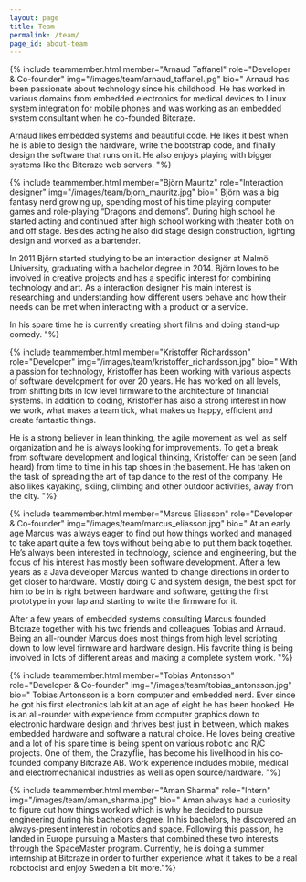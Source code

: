 ```yaml
---
layout: page
title: Team
permalink: /team/
page_id: about-team
---
```



{% include teammember.html member="Arnaud Taffanel" role="Developer & Co-founder" img="/images/team/arnaud_taffanel.jpg" bio="
Arnaud has been passionate about technology since his childhood. He has worked in various domains from embedded electronics for medical devices to Linux system integration for mobile phones and was working as an embedded system consultant when he co-founded Bitcraze.

Arnaud likes embedded systems and beautiful code. He likes it best when he is able to design the hardware, write the bootstrap code, and finally design the software that runs on it. He also enjoys playing with bigger systems like the Bitcraze web servers.
"%}


{% include teammember.html member="Björn Mauritz" role="Interaction designer" img="/images/team/bjorn_mauritz.jpg" bio="
Björn was a big fantasy nerd growing up, spending most of his time playing computer games and role-playing “Dragons and demons”. During high school he started acting and continued after high school working with theater both on and off stage. Besides acting he also did stage design construction, lighting design and worked as a bartender.

In 2011 Björn started studying to be an interaction designer at Malmö University, graduating with a bachelor degree in 2014. Björn loves to be involved in creative projects and has a specific interest for combining technology and art. 
As a interaction designer his main interest is researching and understanding how different users behave and how their needs can be met when interacting with a product or a service.

In his spare time he is currently creating short films and doing stand-up comedy.
"%}


{% include teammember.html member="Kristoffer Richardsson" role="Developer" img="/images/team/kristoffer_richardsson.jpg" bio="
With a passion for technology, Kristoffer has been working with various aspects of software development for over 20 years. He has worked on all levels, from shifting bits in low level firmware to the architecture of financial systems. In addition to coding, Kristoffer has also a strong interest in how we work, what makes a team tick, what makes us happy, efficient and create fantastic things.

He is a strong believer in lean thinking, the agile movement as well as self organization and he is always looking for improvements. To get a break from software development and logical thinking, Kristoffer can be seen (and heard) from time to time in his tap shoes in the basement. He has taken on the task of spreading the art of tap dance to the rest of the company. He also likes kayaking, skiing, climbing and other outdoor activities, away from the city.
"%}


{% include teammember.html member="Marcus Eliasson" role="Developer & Co-founder" img="/images/team/marcus_eliasson.jpg" bio="
At an early age Marcus was always eager to find out how things worked and managed to take apart quite a few toys without being able to put them back together. He’s always been interested in technology, science and engineering, but the focus of his interest has mostly been software development.
After a few years as a Java developer Marcus wanted to change directions in order to get closer to hardware. Mostly doing C and system design, the best spot for him to be in is right between hardware and software, getting the first prototype in your lap and starting to write the firmware for it. 

After a few years of embedded systems consulting Marcus founded Bitcraze together with his two friends and colleagues Tobias and Arnaud.
Being an all-rounder Marcus does most things from high level scripting down to low level firmware and hardware design. His favorite thing is being involved in lots of different areas and making a complete system work.
"%}


{% include teammember.html member="Tobias Antonsson" role="Developer & Co-founder" img="/images/team/tobias_antonsson.jpg" bio="
Tobias Antonsson is a born computer and embedded nerd. Ever since he got his first electronics lab kit at an age of eight he has been hooked. He is an all-rounder with experience from computer graphics down to electronic hardware design and thrives best just in between, which makes embedded hardware and software a natural choice. 
He loves being creative and a lot of his spare time is being spent on various robotic and R/C projects. One of them, the Crazyflie, has become his livelihood in his co-founded company Bitcraze AB. Work experience includes mobile, medical and electromechanical industries as well as open source/hardware. 
"%}


{% include teammember.html member="Aman Sharma" role="Intern" img="/images/team/aman_sharma.jpg" bio="
Aman always had a curiosity to figure out how things worked which is why he 
decided to pursue engineering during his bachelors degree. In his bachelors, he 
discovered an always-present interest in robotics and space. Following this 
passion, he landed in Europe pursuing a Masters that combined these two 
interests through the SpaceMaster program. Currently, he is doing a summer 
internship at Bitcraze in order to further experience what it takes to be a 
real robotocist and enjoy Sweden a bit more."%}


